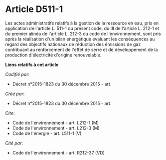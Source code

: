 # Article D511-1

Les actes administratifs relatifs à la gestion de la ressource en eau, pris en application de l'article L. 511-1 du présent
code, du III de l'article L. 212-1 et du premier alinéa de l'article L. 212-3 du code de l'environnement, sont pris après la
réalisation d'un bilan énergétique évaluant les conséquences au regard des objectifs nationaux de réduction des émissions de
gaz contribuant au renforcement de l'effet de serre et de développement de la production d'électricité d'origine
renouvelable.

**Liens relatifs à cet article**

_Codifié par_:

  - Décret n°2015-1823 du 30 décembre 2015 - art.

_Créé par_:

  - Décret n°2015-1823 du 30 décembre 2015 - art.

_Cite_:

  - Code de l'environnement - art. L212-1 (M)
  - Code de l'environnement - art. L212-3 (M)
  - Code de l'énergie - art. L511-1 (V)

_Cité par_:

  - Code de l'environnement - art. R212-37 (VD)
